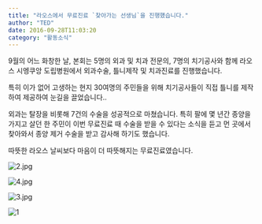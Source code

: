 ```yaml
---
title: "라오스에서 무료진료 `찾아가는 선생님`을 진행헀습니다."
author: "TED"
date: 2016-09-28T11:03:20
category: "활동소식"
---
```


9월의 어느 화창한 날, 본회는 5명의 외과 및 치과 전문의, 7명의 치기공사와 함께 라오스 시엥쿠앙 도립병원에서 외과수술, 틀니제작 및 치과진료를 진행했습니다.

특히 이가 없어 고생하는 현지 30여명의 주민들을 위해 치기공사들이 직접 틀니를 제작하여 제공하여 눈길을 끌었습니다..

외과는 탈장을 비롯해 7건의 수술을 성공적으로 마쳤습니다. 특히 팔에 몇 년간 종양을 가지고 살던 한 주민이 이번 무료진료 때 수술을 받을 수 있다는 소식을 듣고 먼 곳에서 찾아와서 종양 제거 수술을 받고 감사해 하기도 했습니다.

따뜻한 라오스 날씨보다 마음이 더 따뜻해지는 무료진료였습니다.

![2.jpg](/files/attach/images/2318/336/033/92cf61dc91982a10e86a2c39510f16c7.jpg)

![4.jpg](/files/attach/images/2318/336/033/346b4e4e6b2d6b26364b3fe78efdb05c.jpg)

![3.jpg](/files/attach/images/2318/336/033/962bae1346da23e5556eb7efcab617da.jpg)

![1](/files/attach/images/2318/336/033/f8bed0a5e0ee2184df3f734edc00832b.jpg)
